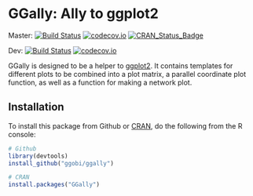 # GGally: Ally to ggplot2

Master: [![Build Status](https://travis-ci.org/ggobi/ggally.png?branch=master)](https://travis-ci.org/ggobi/ggally) [![codecov.io](https://codecov.io/github/ggobi/ggally/coverage.svg?branch=master)](https://codecov.io/github/ggobi/ggally?branch=master) [![CRAN_Status_Badge](http://www.r-pkg.org/badges/version/GGally)](http://cran.r-project.org/package=GGally)




Dev: [![Build Status](https://travis-ci.org/ggobi/ggally.png?branch=dev)](https://travis-ci.org/ggobi/ggally) [![codecov.io](https://codecov.io/github/ggobi/ggally/coverage.svg?branch=dev)](https://codecov.io/github/ggobi/ggally?branch=dev)


GGally is designed to be a helper to [ggplot2](http://docs.ggplot2.org/current/). It contains templates for different plots to be combined into a plot matrix, a parallel coordinate plot function, as well as a function for making a network plot.

## Installation

To install this package from Github or [CRAN](http://cran.r-project.org/web/packages/GGally/index.html), do the following from the R console:

```r
# Github
library(devtools)
install_github("ggobi/ggally")

# CRAN
install.packages("GGally")
```
